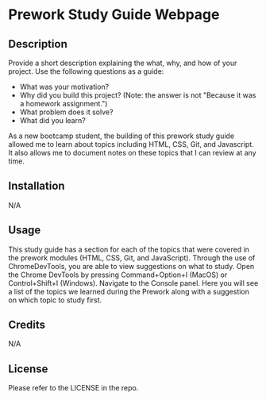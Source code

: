 # Prework Study Guide Webpage

## Description

Provide a short description explaining the what, why, and how of your project. Use the following questions as a guide:

- What was your motivation?
- Why did you build this project? (Note: the answer is not "Because it was a homework assignment.")
- What problem does it solve?
- What did you learn?

As a new bootcamp student, the building of this prework study guide allowed me to learn about topics including HTML, CSS, Git, and Javascript. It also allows me to document notes on these topics that I can review at any time.   

## Installation

N/A

## Usage

This study guide has a section for each of the topics that were covered in the prework modules (HTML, CSS, Git, and JavaScript). Through the use of ChromeDevTools, you are able to view suggestions on what to study. Open the Chrome DevTools by pressing Command+Option+I (MacOS) or Control+Shift+I (Windows). Navigate to the Console panel. Here you will see a list of the topics we learned during the Prework along with a suggestion on which topic to study first. 

## Credits

N/A

## License

Please refer to the LICENSE in the repo.
